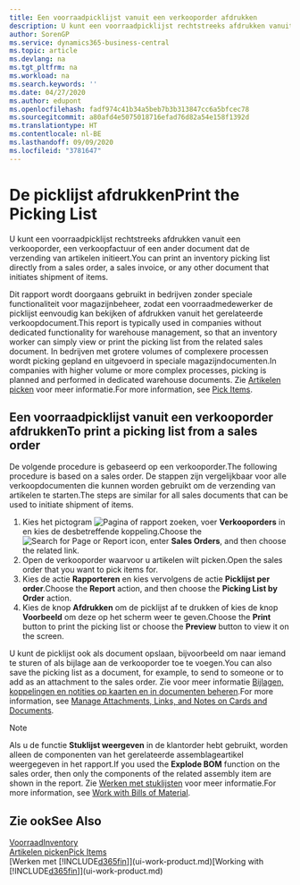 ```yaml
---
title: Een voorraadpicklijst vanuit een verkooporder afdrukken
description: U kunt een voorraadpicklijst rechtstreeks afdrukken vanuit een verkooporder, verkoop, factuur en andere uitgaande verkoopdocumenten.
author: SorenGP
ms.service: dynamics365-business-central
ms.topic: article
ms.devlang: na
ms.tgt_pltfrm: na
ms.workload: na
ms.search.keywords: ''
ms.date: 04/27/2020
ms.author: edupont
ms.openlocfilehash: fadf974c41b34a5beb7b3b313847cc6a5bfcec78
ms.sourcegitcommit: a80afd4e5075018716efad76d82a54e158f1392d
ms.translationtype: HT
ms.contentlocale: nl-BE
ms.lasthandoff: 09/09/2020
ms.locfileid: "3781647"
---
```

# <a name="print-the-picking-list"></a><span data-ttu-id="8794f-103">De picklijst afdrukken</span><span class="sxs-lookup"><span data-stu-id="8794f-103">Print the Picking List</span></span>
<span data-ttu-id="8794f-104">U kunt een voorraadpicklijst rechtstreeks afdrukken vanuit een verkooporder, een verkoopfactuur of een ander document dat de verzending van artikelen initieert.</span><span class="sxs-lookup"><span data-stu-id="8794f-104">You can print an inventory picking list directly from a sales order, a sales invoice, or any other document that initiates shipment of items.</span></span>

<span data-ttu-id="8794f-105">Dit rapport wordt doorgaans gebruikt in bedrijven zonder speciale functionaliteit voor magazijnbeheer, zodat een voorraadmedewerker de picklijst eenvoudig kan bekijken of afdrukken vanuit het gerelateerde verkoopdocument.</span><span class="sxs-lookup"><span data-stu-id="8794f-105">This report is typically used in companies without dedicated functionality for warehouse management, so that an inventory worker can simply view or print the picking list from the related sales document.</span></span> <span data-ttu-id="8794f-106">In bedrijven met grotere volumes of complexere processen wordt picking gepland en uitgevoerd in speciale magazijndocumenten.</span><span class="sxs-lookup"><span data-stu-id="8794f-106">In companies with higher volume or more complex processes, picking is planned and performed in dedicated warehouse documents.</span></span> <span data-ttu-id="8794f-107">Zie [Artikelen picken](warehouse-pick-items.md) voor meer informatie.</span><span class="sxs-lookup"><span data-stu-id="8794f-107">For more information, see [Pick Items](warehouse-pick-items.md).</span></span>

## <a name="to-print-a-picking-list-from-a-sales-order"></a><span data-ttu-id="8794f-108">Een voorraadpicklijst vanuit een verkooporder afdrukken</span><span class="sxs-lookup"><span data-stu-id="8794f-108">To print a picking list from a sales order</span></span>  
<span data-ttu-id="8794f-109">De volgende procedure is gebaseerd op een verkooporder.</span><span class="sxs-lookup"><span data-stu-id="8794f-109">The following procedure is based on a sales order.</span></span> <span data-ttu-id="8794f-110">De stappen zijn vergelijkbaar voor alle verkoopdocumenten die kunnen worden gebruikt om de verzending van artikelen te starten.</span><span class="sxs-lookup"><span data-stu-id="8794f-110">The steps are similar for all sales documents that can be used to initiate shipment of items.</span></span>

1. <span data-ttu-id="8794f-111">Kies het pictogram ![Pagina of rapport zoeken](media/ui-search/search_small.png "Pictogram Pagina of rapport zoeken"), voer **Verkooporders** in en kies de desbetreffende koppeling.</span><span class="sxs-lookup"><span data-stu-id="8794f-111">Choose the ![Search for Page or Report](media/ui-search/search_small.png "Search for Page or Report icon") icon, enter **Sales Orders**, and then choose the related link.</span></span>  
2. <span data-ttu-id="8794f-112">Open de verkooporder waarvoor u artikelen wilt picken.</span><span class="sxs-lookup"><span data-stu-id="8794f-112">Open the sales order that you want to pick items for.</span></span>  
3. <span data-ttu-id="8794f-113">Kies de actie **Rapporteren** en kies vervolgens de actie **Picklijst per order**.</span><span class="sxs-lookup"><span data-stu-id="8794f-113">Choose the **Report** action, and then choose the **Picking List by Order** action.</span></span>  
4. <span data-ttu-id="8794f-114">Kies de knop **Afdrukken** om de picklijst af te drukken of kies de knop **Voorbeeld** om deze op het scherm weer te geven.</span><span class="sxs-lookup"><span data-stu-id="8794f-114">Choose the **Print** button to print the picking list or choose the **Preview** button to view it on the screen.</span></span>

<span data-ttu-id="8794f-115">U kunt de picklijst ook als document opslaan, bijvoorbeeld om naar iemand te sturen of als bijlage aan de verkooporder toe te voegen.</span><span class="sxs-lookup"><span data-stu-id="8794f-115">You can also save the picking list as a document, for example, to send to someone or to add as an attachment to the sales order.</span></span> <span data-ttu-id="8794f-116">Zie voor meer informatie [Bijlagen, koppelingen en notities op kaarten en in documenten beheren](ui-how-add-link-to-record.md).</span><span class="sxs-lookup"><span data-stu-id="8794f-116">For more information, see [Manage Attachments, Links, and Notes on Cards and Documents](ui-how-add-link-to-record.md).</span></span>

> [!NOTE]
> <span data-ttu-id="8794f-117">Als u de functie **Stuklijst weergeven** in de klantorder hebt gebruikt, worden alleen de componenten van het gerelateerde assemblageartikel weergegeven in het rapport.</span><span class="sxs-lookup"><span data-stu-id="8794f-117">If you used the **Explode BOM** function on the sales order, then only the components of the related assembly item are shown in the report.</span></span> <span data-ttu-id="8794f-118">Zie [Werken met stuklijsten](inventory-how-work-BOMs.md) voor meer informatie.</span><span class="sxs-lookup"><span data-stu-id="8794f-118">For more information, see [Work with Bills of Material](inventory-how-work-BOMs.md).</span></span>

## <a name="see-also"></a><span data-ttu-id="8794f-119">Zie ook</span><span class="sxs-lookup"><span data-stu-id="8794f-119">See Also</span></span>  
[<span data-ttu-id="8794f-120">Voorraad</span><span class="sxs-lookup"><span data-stu-id="8794f-120">Inventory</span></span>](inventory-manage-inventory.md)  
[<span data-ttu-id="8794f-121">Artikelen picken</span><span class="sxs-lookup"><span data-stu-id="8794f-121">Pick Items</span></span>](warehouse-pick-items.md)  
<span data-ttu-id="8794f-122">[Werken met [!INCLUDE[d365fin](includes/d365fin_md.md)]](ui-work-product.md)</span><span class="sxs-lookup"><span data-stu-id="8794f-122">[Working with [!INCLUDE[d365fin](includes/d365fin_md.md)]](ui-work-product.md)</span></span>   
